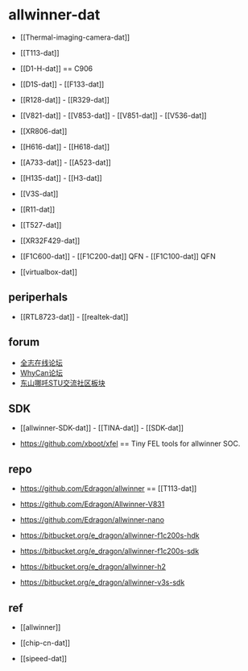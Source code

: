 
# allwinner-dat


- [[Thermal-imaging-camera-dat]]

- [[T113-dat]]



- [[D1-H-dat]] == C906 

- [[D1S-dat]] - [[F133-dat]]

- [[R128-dat]] - [[R329-dat]] 

- [[V821-dat]] - [[V853-dat]] - [[V851-dat]] - [[V536-dat]]
  
- [[XR806-dat]]

- [[H616-dat]] - [[H618-dat]] 

- [[A733-dat]] - [[A523-dat]]

- [[H135-dat]] - [[H3-dat]]

- [[V3S-dat]]

- [[R11-dat]]

- [[T527-dat]]

- [[XR32F429-dat]]

- [[F1C600-dat]] - [[F1C200-dat]] QFN - [[F1C100-dat]] QFN 

- [[virtualbox-dat]]

## periperhals 

- [[RTL8723-dat]] - [[realtek-dat]]


## forum 

- [全志在线论坛](https://bbs.aw-ol.com/)
- [WhyCan论坛](https://whycan.com/)
- [东山哪吒STU交流社区板块](https://forums.100ask.net/c/rv64/)


## SDK 

- [[allwinner-SDK-dat]] - [[TINA-dat]] - [[SDK-dat]]

- https://github.com/xboot/xfel == Tiny FEL tools for allwinner SOC.



## repo 


- https://github.com/Edragon/allwinner == [[T113-dat]]
- https://github.com/Edragon/Allwinner-V831
- https://github.com/Edragon/allwinner-nano

- https://bitbucket.org/e_dragon/allwinner-f1c200s-hdk
- https://bitbucket.org/e_dragon/allwinner-f1c200s-sdk
- https://bitbucket.org/e_dragon/allwinner-h2
- https://bitbucket.org/e_dragon/allwinner-v3s-sdk



## ref 

- [[allwinner]]

- [[chip-cn-dat]]

- [[sipeed-dat]]